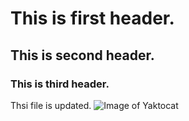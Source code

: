 # This is first header.
## This is second header.
### This is third header.

Thsi file is updated.
![Image of Yaktocat](https://octodex.github.com/images/yaktocat.png)
